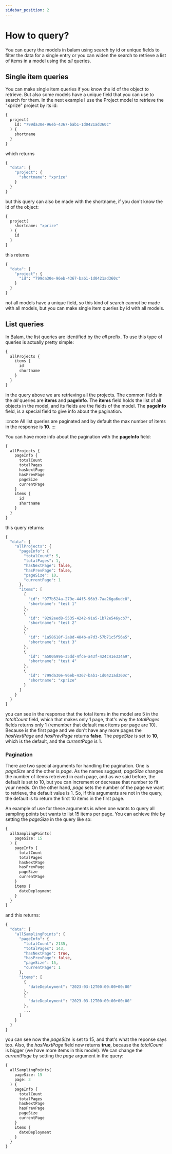 ```yaml
---
sidebar_position: 2
---
```


# How to query?

You can query the models in balam using search by id or unique fields to filter the data for a single 
entry or you can widen the search to retrieve a list of items in a model using the _all_ queries. 

## Single item queries

You can make single item queries if you know the id of the object to retrieve. But also some models 
have a unique field that you can use to search for them. In the next example I use the Project model
to retrieve the "xprize" project by its id:

```graphql
{
  project(
    id: "799da30e-96eb-4367-bab1-1d0421ad360c"
  ) {
    shortname
  }
}
```

which returns

```graphql
{
  "data": {
    "project": {
      "shortname": "xprize"
    }
  }
}
```

but this query can also be made with the shortname, if you don't know the id of the object:

```graphql
{
  project(
    shortname: "xprize"
  ) {
    id
  }
}
```
this returns

```graphql
{
  "data": {
    "project": {
      "id": "799da30e-96eb-4367-bab1-1d0421ad360c"
    }
  }
}
```

not all models have a unique field, so this kind of search cannot be made with all models, but you can
make single item queries by id with all models.

## List queries

In Balam, the list queries are identified by the _all_ prefix. To use this type of queries is actually
pretty simple:

```graphql
{
  allProjects {
    items {
      id
      shortname
    }
  }
}
```

in the query above we are retrieving all the projects. The common fields in the _all_ queries are **items** and **pageInfo**. The **items** field holds the list of all objects in the model, and its fields are the fields of the model. The **pageInfo** field, is a special field to give info about the pagination. 

:::note 
All list queries are paginated and by default the max number of items in the response is **10**.
:::

You can have more info about the pagination with the **pageInfo** field:

```graphql
{
  allProjects {
    pageInfo {
      totalCount
      totalPages
      hasNextPage
      hasPrevPage
      pageSize
      currentPage
    }
    items {
      id
      shortname
    }
  }
}
```

this query returns:

```graphql
{
  "data": {
    "allProjects": {
      "pageInfo": {
        "totalCount": 5,
        "totalPages": 1,
        "hasNextPage": false,
        "hasPrevPage": false,
        "pageSize": 10,
        "currentPage": 1
      },
      "items": [
        {
          "id": "977b524a-279e-44f5-96b3-7aa26ga6udc8",
          "shortname": "test 1"
        },
        {
          "id": "9292eed8-5535-4242-91a5-1b72e546ycb7",
          "shortname": "test 2"
        },
        {
          "id": "1a58618f-2a8d-484b-a7d3-57b71c5f56a5",
          "shortname": "test 3"
        },
        {
          "id": "a500a996-35dd-4fce-a43f-424c41e334a9",
          "shortname": "test 4"
        },
        {
          "id": "799da30e-96eb-4367-bab1-1d0421ad360c",
          "shortname": "xprize"
        }
      ]
    }
  }
}
```

you can see in the response that the total items in the model are 5 in the _totalCount_ field, 
which that makes only 1 page, that's why the _totalPages_ fields returns only 1 (remember that 
default max items per page are 10). Because is the first page and we don't have any more pages
the _hasNextPage_ and _hasPrevPage_ returns **false**. The _pageSize_ is set to **10**, which is 
the default, and the _currentPage_ is 1.

### Pagination

There are two special arguments for handling the pagination. One is _pageSize_ and the other is 
_page_. As the names suggest, _pageSize_ changes the number of items retreived in each page, and 
as we said before, the default is set to 10, but you can increment or decrease that number to fit
your needs. On the other hand, _page_ sets the number of the page we want to retrieve, the default
value is 1. So, if this arguments are not in the query, the default is to return the first 10 items
in the first page.

An example of use for these arguments is when one wants to query all sampling points but wants to 
list 15 items per page. You can achieve thie by setting the _pageSize_ in the query like so:

```graphql
{
  allSamplingPoints(
    pageSize: 15
  ) {
    pageInfo {
      totalCount
      totalPages
      hasNextPage
      hasPrevPage
      pageSize
      currentPage
    }
    items {
      dateDeployment
    }
  }
}
```

and this returns:

```graphql
{
  "data": {
    "allSamplingPoints": {
      "pageInfo": {
        "totalCount": 2135,
        "totalPages": 143,
        "hasNextPage": true,
        "hasPrevPage": false,
        "pageSize": 15,
        "currentPage": 1
      },
      "items": [
        {
          "dateDeployment": "2023-03-12T00:00:00+00:00"
        },
        {
          "dateDeployment": "2023-03-12T00:00:00+00:00"
        },
        ...
      ]
    }
  }
}
```

you can see now the _pageSize_ is set to 15, and that's what the reponse says too. Also, the 
_hasNextPage_ field now returns **true**, because the _totalCount_ is bigger (we have more items
in this model). We can change the _currentPage_ by setting the _page_ argument in the query:

```graphql
{
  allSamplingPoints(
    pageSize: 15
    page: 3
  ) {
    pageInfo {
      totalCount
      totalPages
      hasNextPage
      hasPrevPage
      pageSize
      currentPage
    }
    items {
      dateDeployment
    }
  }
}
```